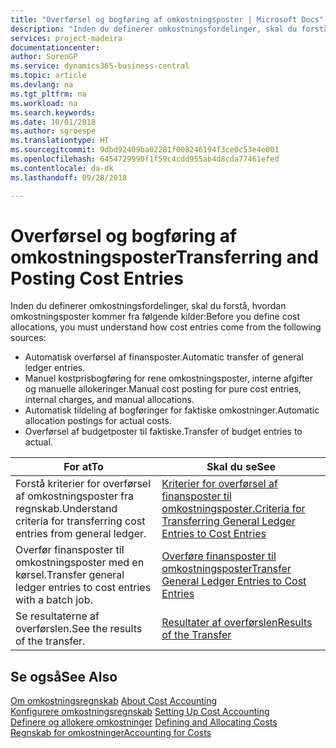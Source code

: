 ```yaml
---
title: "Overførsel og bogføring af omkostningsposter | Microsoft Docs"
description: "Inden du definerer omkostningsfordelinger, skal du forstå, hvor omkostningsposter kommer fra."
services: project-madeira
documentationcenter: 
author: SorenGP
ms.service: dynamics365-business-central
ms.topic: article
ms.devlang: na
ms.tgt_pltfrm: na
ms.workload: na
ms.search.keywords: 
ms.date: 10/01/2018
ms.author: sgroespe
ms.translationtype: HT
ms.sourcegitcommit: 9dbd92409ba02281f008246194f3ce0c53e4e001
ms.openlocfilehash: 6454729990f1f59c4cdd955ab4d8cda77461efed
ms.contentlocale: da-dk
ms.lasthandoff: 09/28/2018

---
```

# <a name="transferring-and-posting-cost-entries"></a><span data-ttu-id="4ce61-103">Overførsel og bogføring af omkostningsposter</span><span class="sxs-lookup"><span data-stu-id="4ce61-103">Transferring and Posting Cost Entries</span></span>
<span data-ttu-id="4ce61-104">Inden du definerer omkostningsfordelinger, skal du forstå, hvordan omkostningsposter kommer fra følgende kilder:</span><span class="sxs-lookup"><span data-stu-id="4ce61-104">Before you define cost allocations, you must understand how cost entries come from the following sources:</span></span>  

-   <span data-ttu-id="4ce61-105">Automatisk overførsel af finansposter.</span><span class="sxs-lookup"><span data-stu-id="4ce61-105">Automatic transfer of general ledger entries.</span></span>  
-   <span data-ttu-id="4ce61-106">Manuel kostprisbogføring for rene omkostningsposter, interne afgifter og manuelle allokeringer.</span><span class="sxs-lookup"><span data-stu-id="4ce61-106">Manual cost posting for pure cost entries, internal charges, and manual allocations.</span></span>  
-   <span data-ttu-id="4ce61-107">Automatisk tildeling af bogføringer for faktiske omkostninger.</span><span class="sxs-lookup"><span data-stu-id="4ce61-107">Automatic allocation postings for actual costs.</span></span>  
-   <span data-ttu-id="4ce61-108">Overførsel af budgetposter til faktiske.</span><span class="sxs-lookup"><span data-stu-id="4ce61-108">Transfer of budget entries to actual.</span></span>  

|<span data-ttu-id="4ce61-109">**For at**</span><span class="sxs-lookup"><span data-stu-id="4ce61-109">**To**</span></span>|<span data-ttu-id="4ce61-110">**Skal du se**</span><span class="sxs-lookup"><span data-stu-id="4ce61-110">**See**</span></span>|  
|------------|-------------|  
|<span data-ttu-id="4ce61-111">Forstå kriterier for overførsel af omkostningsposter fra regnskab.</span><span class="sxs-lookup"><span data-stu-id="4ce61-111">Understand criteria for transferring cost entries from general ledger.</span></span>|[<span data-ttu-id="4ce61-112">Kriterier for overførsel af finansposter til omkostningsposter.</span><span class="sxs-lookup"><span data-stu-id="4ce61-112">Criteria for Transferring General Ledger Entries to Cost Entries</span></span>](finance-criteria-for-transferring-general-ledger-entries-to-cost-entries.md)|  
|<span data-ttu-id="4ce61-113">Overfør finansposter til omkostningsposter med en kørsel.</span><span class="sxs-lookup"><span data-stu-id="4ce61-113">Transfer general ledger entries to cost entries with a batch job.</span></span>|[<span data-ttu-id="4ce61-114">Overføre finansposter til omkostningsposter</span><span class="sxs-lookup"><span data-stu-id="4ce61-114">Transfer General Ledger Entries to Cost Entries</span></span>](finance-how-to-transfer-general-ledger-entries-to-cost-entries.md)|  
|<span data-ttu-id="4ce61-115">Se resultaterne af overførslen.</span><span class="sxs-lookup"><span data-stu-id="4ce61-115">See the results of the transfer.</span></span>|[<span data-ttu-id="4ce61-116">Resultater af overførslen</span><span class="sxs-lookup"><span data-stu-id="4ce61-116">Results of the Transfer</span></span>](finance-results-of-the-transfer.md)|  

## <a name="see-also"></a><span data-ttu-id="4ce61-117">Se også</span><span class="sxs-lookup"><span data-stu-id="4ce61-117">See Also</span></span>  
 <span data-ttu-id="4ce61-118">[Om omkostningsregnskab](finance-about-cost-accounting.md) </span><span class="sxs-lookup"><span data-stu-id="4ce61-118">[About Cost Accounting](finance-about-cost-accounting.md) </span></span>  
 <span data-ttu-id="4ce61-119">[Konfigurere omkostningsregnskab](finance-set-up-cost-accounting.md) </span><span class="sxs-lookup"><span data-stu-id="4ce61-119">[Setting Up Cost Accounting](finance-set-up-cost-accounting.md) </span></span>  
 <span data-ttu-id="4ce61-120">[Definere og allokere omkostninger](finance-define-and-allocate-costs.md) </span><span class="sxs-lookup"><span data-stu-id="4ce61-120">[Defining and Allocating Costs](finance-define-and-allocate-costs.md) </span></span>  
 [<span data-ttu-id="4ce61-121">Regnskab for omkostninger</span><span class="sxs-lookup"><span data-stu-id="4ce61-121">Accounting for Costs</span></span>](finance-manage-cost-accounting.md)

